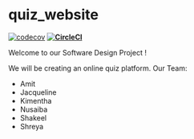 # quiz_website
[![codecov](https://codecov.io/gh/InnovaTech-21/Quiz_Attempt2/branch/main/graph/badge.svg?token=FMR08S5JD1)](https://codecov.io/gh/InnovaTech-21/Quiz_Attempt2)
**[![CircleCI](https://dl.circleci.com/status-badge/img/gh/InnovaTech-21/Quiz_Attempt2/tree/main.svg?style=svg)](https://dl.circleci.com/status-badge/redirect/gh/InnovaTech-21/Quiz_Attempt2/tree/main)**

Welcome to our Software Design Project ! 

We will be creating an online quiz platform.
Our Team:

- Amit
- Jacqueline
- Kimentha
- Nusaiba
- Shakeel
- Shreya



